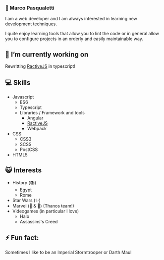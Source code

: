 ### 🤝 Marco Pasqualetti
I am a web developer and I am always interested in learning new development techniques.

I quite enjoy learning tools that allow you to lint the code or in general allow you to configure projects in an orderly and easily maintainable way.

## 🔭 I’m currently working on
Rewritting [RactiveJS](https://ractive.js.org) in typescript!

## 💻 Skills
* Javascript
  * ES6
  * Typescript
  * Libraries / Framework and tools
    * Angular
    * [RactiveJS](https://ractive.js.org)
    * Webpack
* CSS
  * CSS3
  * SCSS
  * PostCSS
* HTML5

## 😺 Interests
* History (📚)
  * Egypt
  * Rome
* Star Wars (✨)
* Marvel (📓 & 🎥) (Thanos team!)
* Videogames (in particular I love)
  * Halo
  * Assassins's Creed

## ⚡ Fun fact:
Sometimes I like to be an Imperial Stormtrooper or Darth Maul

<!--
**marcalexiei/marcalexiei** is a ✨ _special_ ✨ repository because its `README.md` (this file) appears on your GitHub profile.

Here are some ideas to get you started:

-  ...
- 🌱 I’m currently learning ...
- 👯 I’m looking to collaborate on ...
- 🤔 I’m looking for help with ...
- 💬 Ask me about ...
- 📫 How to reach me: ...
- 😄 Pronouns: ...
-->
